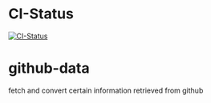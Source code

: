 # CI-Status
[![CI-Status](https://github.com/ynput/github-query/actions/workflows/action-ci.yml/badge.svg)](https://github.com/ynput/github-query/actions/workflows/action-ci.yml)

# github-data
fetch and convert certain information retrieved from github
